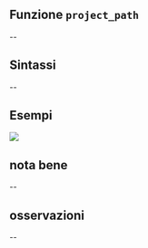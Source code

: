 ## Funzione `project_path`

--

## Sintassi

--

## Esempi

![](/img/variabili/project_path/project_path1.png)

## nota bene

--

## osservazioni

--